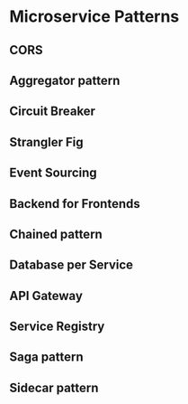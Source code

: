 # Microservice Patterns

## CORS

## Aggregator pattern

## Circuit Breaker

## Strangler Fig

## Event Sourcing

## Backend for Frontends

## Chained pattern

## Database per Service

## API Gateway

## Service Registry

## Saga pattern

## Sidecar pattern